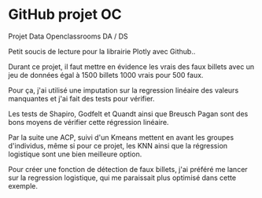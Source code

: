 # GitHub projet OC
 Projet Data Openclassrooms DA / DS

Petit soucis de lecture pour la librairie Plotly avec Github..

Durant ce projet, il faut mettre en évidence les vrais des faux billets avec un jeu de données égal à 1500 billets 1000 vrais pour 500 faux.

Pour ça, j'ai utilisé une imputation sur la regression linéaire des valeurs manquantes et j'ai fait des tests pour vérifier.

Les tests de Shapiro, Godfelt et Quandt ainsi que Breusch Pagan sont des bons moyens de vérifier cette régression linéaire.

Par la suite une ACP, suivi d'un Kmeans mettent en avant les groupes d'individus, même si pour ce projet, les KNN ainsi que la régression logistique sont une bien meilleure option.

Pour créer une fonction de détection de faux billets, j'ai préféré me lancer sur la regression logistique, qui me paraissait plus optimisé dans cette exemple.
